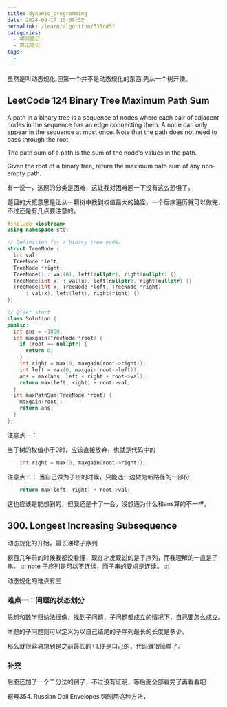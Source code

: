 ```yaml
---
title: dynamic_programming
date: 2024-09-17 15:08:55
permalink: /learn/algorithm/335cd5/
categories:
  - 学习笔记
  - 算法笔记
tags:
  - 
---
```


虽然是叫动态规化,但第一个并不是动态规化的东西,先从一个树开使。

## LeetCode 124 Binary Tree Maximum Path Sum

A path in a binary tree is a sequence of nodes where each pair of adjacent nodes in the sequence has an edge connecting them. A node can only appear in the sequence at most once. Note that the path does not need to pass through the root.

The path sum of a path is the sum of the node's values in the path.

Given the root of a binary tree, return the maximum path sum of any non-empty path.

有一说一，这题的分类是困难，这让我对困难题一下没有这么恐惧了。

题目的大概意思是让从一颗树中找到权值最大的路径，一个后序遍历就可以做完，不过还是有几点要注意的。

```cpp
#include <iostream>
using namespace std;

// Definition for a binary tree node.
struct TreeNode {
  int val;
  TreeNode *left;
  TreeNode *right;
  TreeNode() : val(0), left(nullptr), right(nullptr) {}
  TreeNode(int x) : val(x), left(nullptr), right(nullptr) {}
  TreeNode(int x, TreeNode *left, TreeNode *right)
      : val(x), left(left), right(right) {}
};

// @leet start
class Solution {
public:
  int ans = -1000;
  int maxgain(TreeNode *root) {
    if (root == nullptr) {
      return 0;
    }
    int right = max(0, maxgain(root->right));
    int left = max(0, maxgain(root->left));
    ans = max(ans, left + right + root->val);
    return max(left, right) + root->val;
  }
  int maxPathSum(TreeNode *root) {
    maxgain(root);
    return ans;
  }
};
```

注意点一：

当子树的权值小于0时，应该直接放弃，也就是代码中的

```cpp
    int right = max(0, maxgain(root->right));
```

注意点二：
当自己做为子树的时候，只能选一边做为新路径的一部份

```cpp
    return max(left, right) + root->val;
```

这也应该是能想到的，但我还是卡了一会，没想通为什么和ans算的不一样。

## 300. Longest Increasing Subsequence

动态规化的开始，最长递增子序列

题目几年前的时候我都没看懂，现在才发现说的是子序列，而我理解的一直是子串。
::: note
子序列是可以不连续，而子串的要求是连续。
:::

动态规化的难点有三

### 难点一：问题的状态划分

思想和数学归纳法很像，找到子问题，子问题都成立的情况下，自己要怎么成立。

本题的子问题则可以定义为以自己结尾的子序列最长的长度是多少。

那么就很容易想到是之前最长的+1.便是自己的，代码就很简单了。

### 补充

后面还加了一个二分法的例子，不过没有证明，等后面全部看完了再看看吧

题号354. Russian Doll Envelopes 强制用这种方法，
